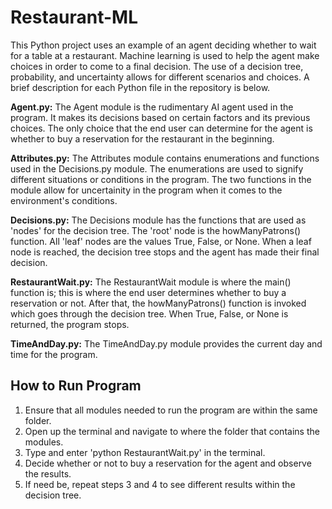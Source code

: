 # Restaurant-ML

This Python project uses an example of an agent deciding whether to wait for a table at a restaurant.
Machine learning is used to help the agent make choices in order to come to a final decision. The use of a
decision tree, probability, and uncertainty allows for different scenarios and choices. A brief description for each
Python file in the repository is below.

**Agent.py:** The Agent module is the rudimentary AI agent used in the program. It makes its decisions based on certain factors
and its previous choices. The only choice that the end user can determine for the agent is whether to buy a reservation for
the restaurant in the beginning.

**Attributes.py:** The Attributes module contains enumerations and functions used in the Decisions.py module. The enumerations
are used to signify different situations or conditions in the program. The two functions in the module allow for uncertainity
in the program when it comes to the environment's conditions.

**Decisions.py:** The Decisions module has the functions that are used as 'nodes' for the decision tree. The 'root' node is
the howManyPatrons() function. All 'leaf' nodes are the values True, False, or None. When a leaf node is reached, the decision tree stops
and the agent has made their final decision.

**RestaurantWait.py:** The RestaurantWait module is where the main() function is; this is where the end user determines whether to
buy a reservation or not. After that, the howManyPatrons() function is invoked which goes through the decision tree. When True, False,
or None is returned, the program stops.

**TimeAndDay.py:** The TimeAndDay.py module provides the current day and time for the program.

## How to Run Program
1. Ensure that all modules needed to run the program are within the same folder.
2. Open up the terminal and navigate to where the folder that contains the modules.
3. Type and enter 'python RestaurantWait.py' in the terminal.
4. Decide whether or not to buy a reservation for the agent and observe the results.
5. If need be, repeat steps 3 and 4 to see different results within the decision tree. 
